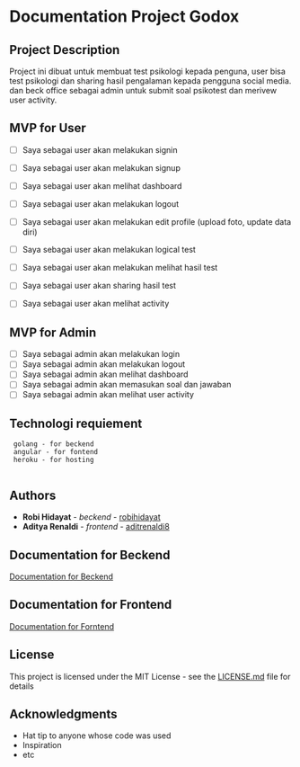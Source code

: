 # Documentation Project Godox

## Project Description
Project ini dibuat untuk membuat test psikologi kepada penguna, user bisa test psikologi dan sharing hasil pengalaman kepada pengguna social media. 
dan beck office sebagai admin untuk submit soal psikotest dan merivew user activity.  

## MVP for User

 - [ ] Saya sebagai user akan melakukan signin
 - [ ] Saya sebagai user akan melakukan signup
 - [ ] Saya sebagai user akan melihat dashboard
 - [ ] Saya sebagai user akan melakukan logout
 - [ ] Saya sebagai user akan melakukan edit profile (upload foto, update data diri)
 - [ ] Saya sebagai user akan melakukan logical test
 - [ ] Saya sebagai user akan melakukan melihat hasil test
 - [ ] Saya sebagai user akan sharing  hasil test
 - [ ] Saya sebagai user akan melihat activity 



## MVP for Admin

 - [ ] Saya sebagai admin akan melakukan login
 - [ ] Saya sebagai admin akan melakukan logout
 - [ ] Saya sebagai admin akan melihat dashboard
 - [ ] Saya sebagai admin akan memasukan soal dan jawaban
 - [ ] Saya sebagai admin akan melihat user activity 

## Technologi requiement

```
 golang - for beckend
 angular - for fontend
 heroku - for hosting
 
```  

## Authors

* **Robi Hidayat** - *beckend* - [robihidayat](https://github.com/robihidayat)
* **Aditya Renaldi** - *frontend* - [aditrenaldi8](https://github.com/aditrenaldi8)



## Documentation for Beckend
[Documentation for Beckend](beckend/README.md)

## Documentation for Frontend 
[Documentation for Forntend](beckend/README.md)

## License

This project is licensed under the MIT License - see the [LICENSE.md](LICENSE.md) file for details

## Acknowledgments

* Hat tip to anyone whose code was used
* Inspiration
* etc



